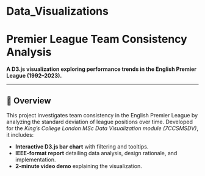 # Data_Visualizations

# Premier League Team Consistency Analysis

**A D3.js visualization exploring performance trends in the English Premier League (1992–2023).**

---

## 📖 Overview  
This project investigates team consistency in the English Premier League by analyzing the standard deviation of league positions over time. Developed for the *King’s College London MSc Data Visualization module (7CCSMSDV)*, it includes:  
- **Interactive D3.js bar chart** with filtering and tooltips.  
- **IEEE-format report** detailing data analysis, design rationale, and implementation.  
- **2-minute video demo** explaining the visualization.  
